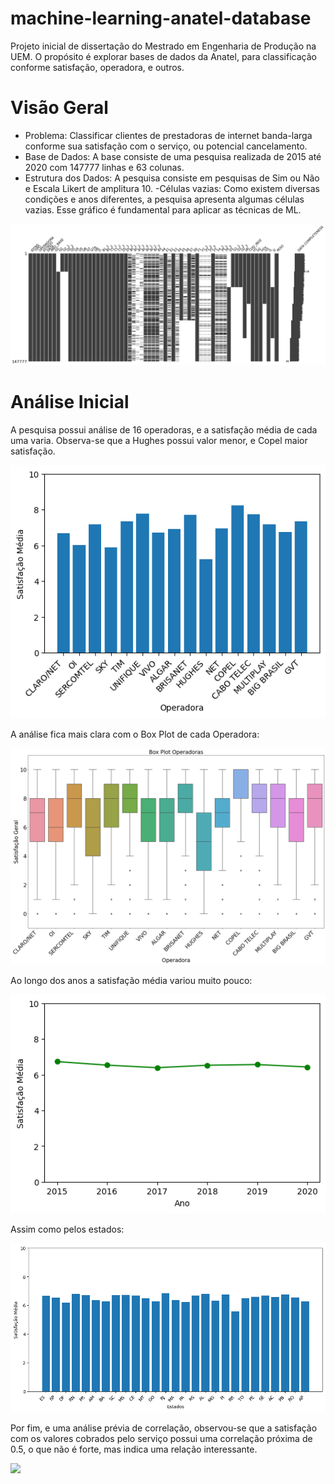 # machine-learning-anatel-database
Projeto inicial de dissertação do Mestrado em Engenharia de Produção na UEM. O propósito é explorar bases de dados da Anatel, para classificação conforme satisfação, operadora, e outros. 

# Visão Geral

- Problema: Classificar clientes de prestadoras de internet banda-larga conforme sua satisfação com o serviço, ou potencial cancelamento. 
- Base de Dados: A base consiste de uma pesquisa realizada de 2015 até 2020 com 147777 linhas e 63 colunas. 
- Estrutura dos Dados: A pesquisa consiste em pesquisas de Sim ou Não e Escala Likert de amplitura 10. 
-Células vazias: Como existem diversas condições e anos diferentes, a pesquisa apresenta algumas células vazias. Esse gráfico é fundamental para aplicar as técnicas de ML. 

![](images/Caminho1Graficos/Missing.png)

# Análise Inicial

A pesquisa possui análise de 16 operadoras, e a satisfação média de cada uma varia. Observa-se que a Hughes possui valor menor, e Copel maior satisfação. 

![](images/SAT_Operadora.png)

A análise fica mais clara com o Box Plot de cada Operadora: 

![](images/Boxplot_Operadoras.png)

Ao longo dos anos a satisfação média variou muito pouco:

![](images/SAT_Ano.png)

Assim como pelos estados: 

![](images/SAT_Estados.png)

Por fim, e uma análise prévia de correlação, observou-se que a satisfação com os valores cobrados pelo serviço possui uma correlação próxima de 0.5, o que não é forte, mas indica uma relação interessante.

![](images/Caminho1Graficos/GeralXCobrança.png)
